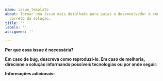 ```yaml
---
name: issue_template
about: Tornar uma issue mais detalhada para guiar o desenvolvedor à seguir o caminho
  correto da solução.
title: ''
labels: ''
assignees: ''

---
```


**Por que essa issue é necessária?**

**Em caso de **bug**, descreva como reproduzi-lo. Em caso de **melhoria**, direcione a solução informando possíveis tecnologias ou por onde seguir:**

**Informações adicionais:**
